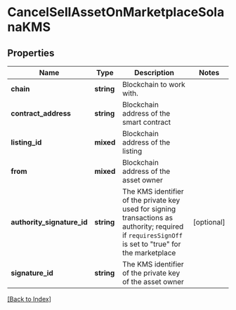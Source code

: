 # CancelSellAssetOnMarketplaceSolanaKMS

## Properties

Name | Type | Description | Notes
------------ | ------------- | ------------- | -------------
**chain** | **string** | Blockchain to work with. |
**contract_address** | **string** | Blockchain address of the smart contract |
**listing_id** | **mixed** | Blockchain address of the listing |
**from** | **mixed** | Blockchain address of the asset owner |
**authority_signature_id** | **string** | The KMS identifier of the private key used for signing transactions as authority; required if <code>requiresSignOff</code> is set to "true" for the marketplace | [optional]
**signature_id** | **string** | The KMS identifier of the private key of the asset owner |

[[Back to Index]](../index.md)
